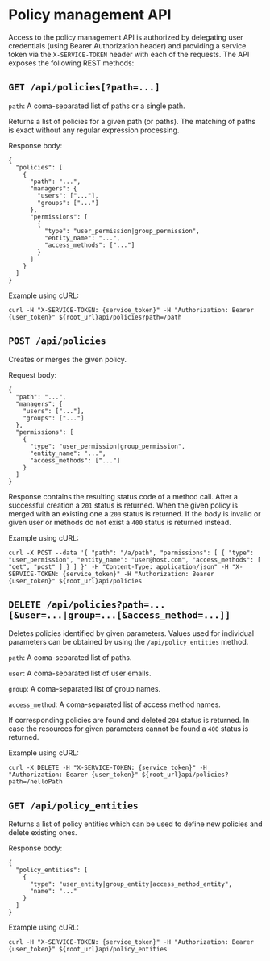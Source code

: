 # Policy management API

Access to the policy management API is authorized by delegating user
credentials (using Bearer Authorization header) and providing a service token
via the `X-SERVICE-TOKEN` header with each of the requests. The API exposes the
following REST methods:

## `GET /api/policies[?path=...]`

`path`: A coma-separated list of paths or a single path.

Returns a list of policies for a given path (or paths). The matching of paths is exact without
any regular expression processing.

Response body:

```
{
  "policies": [
    {
      "path": "...",
      "managers": {
        "users": ["..."],
        "groups": ["..."]
      },
      "permissions": [
        {
          "type": "user_permission|group_permission",
          "entity_name": "...",
          "access_methods": ["..."]
        }
      ]
    }
  ]
}
```

Example using cURL:

```
curl -H "X-SERVICE-TOKEN: {service_token}" -H "Authorization: Bearer {user_token}" ${root_url}api/policies?path=/path
```

## `POST /api/policies`

Creates or merges the given policy.

Request body:

```
{
  "path": "...",
  "managers": {
    "users": ["..."],
    "groups": ["..."]
  },
  "permissions": [
    {
      "type": "user_permission|group_permission",
      "entity_name": "...",
      "access_methods": ["..."]
    }
  ]
}
```

Response contains the resulting status code of a method call. After a successful creation
a `201` status is returned. When the given policy is merged with an existing one a `200` status is
returned. If the body is invalid or given user or methods do not exist a `400`
status is returned instead.

Example using cURL:

```
curl -X POST --data '{ "path": "/a/path", "permissions": [ { "type": "user_permission", "entity_name": "user@host.com", "access_methods": [ "get", "post" ] } ] }' -H "Content-Type: application/json" -H "X-SERVICE-TOKEN: {service_token}" -H "Authorization: Bearer {user_token}" ${root_url}api/policies
```

## `DELETE /api/policies?path=...[&user=...|group=...[&access_method=...]]`

Deletes policies identified by given parameters. Values used for individual parameters can be
obtained by using the `/api/policy_entities` method.

`path`: A coma-separated list of paths.

`user`: A coma-separated list of user emails.

`group`: A coma-separated list of group names.

`access_method`: A coma-separated list of access method names.

If corresponding policies are found and deleted `204` status is
returned. In case the resources for given parameters cannot be found a `400` status is returned.

Example using cURL:

```
curl -X DELETE -H "X-SERVICE-TOKEN: {service_token}" -H "Authorization: Bearer {user_token}" ${root_url}api/policies?path=/helloPath
```

## `GET /api/policy_entities`

Returns a list of policy entities which can be used to define new policies and delete existing ones.

Response body:

```
{
  "policy_entities": [
    {
      "type": "user_entity|group_entity|access_method_entity",
      "name": "..."
    }
  ]
}
```

Example using cURL:

```
curl -H "X-SERVICE-TOKEN: {service_token}" -H "Authorization: Bearer {user_token}" ${root_url}api/policy_entities
```
